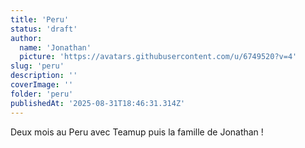 ```yaml
---
title: 'Peru'
status: 'draft'
author:
  name: 'Jonathan'
  picture: 'https://avatars.githubusercontent.com/u/6749520?v=4'
slug: 'peru'
description: ''
coverImage: ''
folder: 'peru'
publishedAt: '2025-08-31T18:46:31.314Z'
---
```


Deux mois au Peru avec Teamup puis la famille de Jonathan !